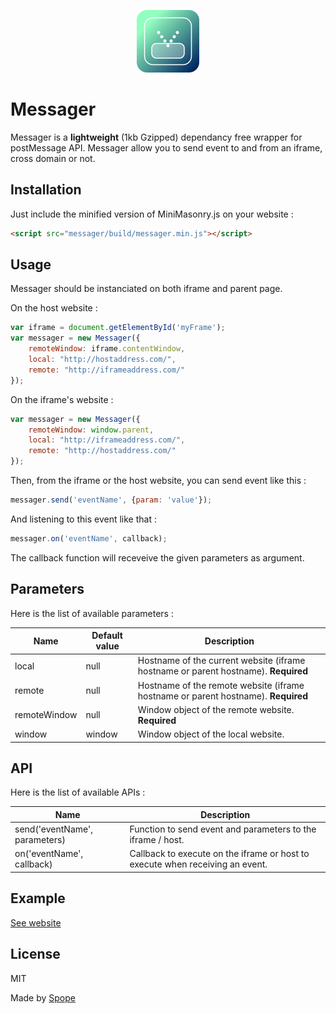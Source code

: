 <p align="center"><a href="https://projects.spope.fr/messager/example/index.html" target="_blank"><img width="100" height="100" src="https://raw.githubusercontent.com/Spope/Messager.js/master/example/icon.png"></a></p>

# Messager

Messager is a **lightweight** (1kb Gzipped) dependancy free wrapper for postMessage API. Messager allow you to send event to and from an iframe, cross domain or not.

## Installation

Just include the minified version of MiniMasonry.js on your website :


```html
<script src="messager/build/messager.min.js"></script>
```

## Usage
Messager should be instanciated on both iframe and parent page.

On the host website :

```javascript
var iframe = document.getElementById('myFrame');
var messager = new Messager({
    remoteWindow: iframe.contentWindow,
    local: "http://hostaddress.com/",
    remote: "http://iframeaddress.com/"
});
```

On the iframe's website :

```javascript
var messager = new Messager({
    remoteWindow: window.parent,
    local: "http://iframeaddress.com/",
    remote: "http://hostaddress.com/"
});
```

Then, from the iframe or the host website, you can send event like this :

```javascript
messager.send('eventName', {param: 'value'});
```

And listening to this event like that :

```javascript
messager.on('eventName', callback);
```

The callback function will receveive the given parameters as argument.

## Parameters

Here is the list of available parameters :

Name | Default value | Description
-----|---------------|------------
local|null|Hostname of the current website (iframe hostname or parent hostname). **Required**
remote|null|Hostname of the remote website (iframe hostname or parent hostname). **Required**
remoteWindow|null|Window object of the remote website. **Required**
window|window|Window object of the local website.

## API

Here is the list of available APIs :

Name|Description
----|-----------
send('eventName', parameters)|Function to send event and parameters to the iframe / host.
on('eventName', callback)|Callback to execute on the iframe or host to execute when receiving an event.

## Example

[See website](https://projects.spope.fr/messager/example/index.html)

## License

MIT

Made by [Spope](https://spope.fr/)

